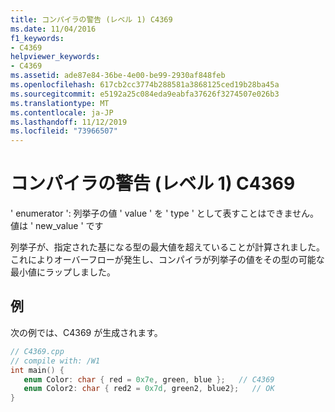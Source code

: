 ```yaml
---
title: コンパイラの警告 (レベル 1) C4369
ms.date: 11/04/2016
f1_keywords:
- C4369
helpviewer_keywords:
- C4369
ms.assetid: ade87e84-36be-4e00-be99-2930af848feb
ms.openlocfilehash: 617cb2cc3774b288581a3868125ced19b28ba45a
ms.sourcegitcommit: e5192a25c084eda9eabfa37626f3274507e026b3
ms.translationtype: MT
ms.contentlocale: ja-JP
ms.lasthandoff: 11/12/2019
ms.locfileid: "73966507"
---
```

# <a name="compiler-warning-level-1-c4369"></a>コンパイラの警告 (レベル 1) C4369

' enumerator ': 列挙子の値 ' value ' を ' type ' として表すことはできません。値は ' new_value ' です

列挙子が、指定された基になる型の最大値を超えていることが計算されました。  これによりオーバーフローが発生し、コンパイラが列挙子の値をその型の可能な最小値にラップしました。

## <a name="example"></a>例

次の例では、C4369 が生成されます。

```cpp
// C4369.cpp
// compile with: /W1
int main() {
   enum Color: char { red = 0x7e, green, blue };   // C4369
   enum Color2: char { red2 = 0x7d, green2, blue2};   // OK
}
```